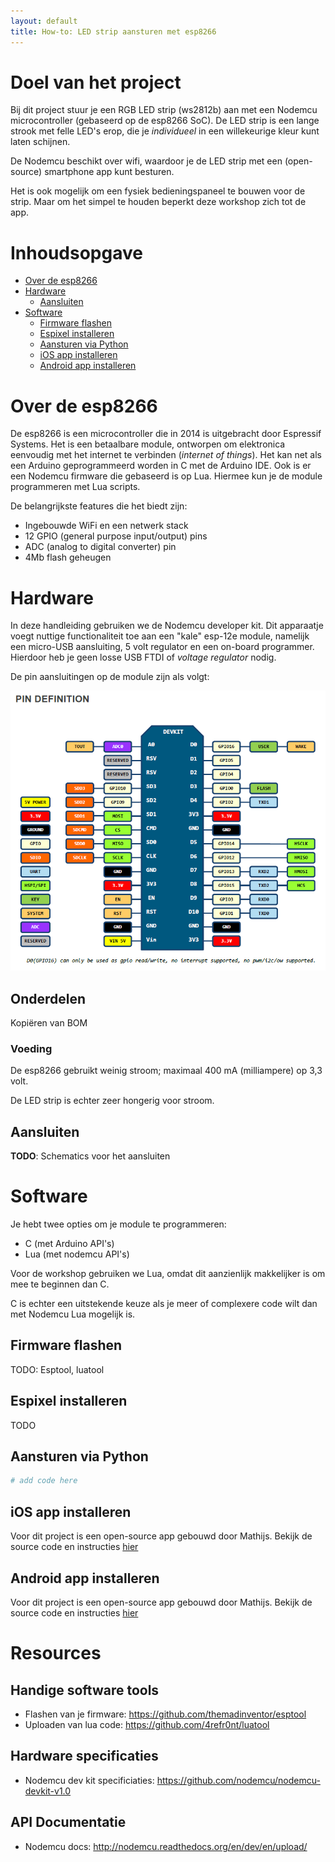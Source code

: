 ```yaml
---
layout: default
title: How-to: LED strip aansturen met esp8266
---
```


# Doel van het project

Bij dit project stuur je een RGB LED strip (ws2812b) aan met een Nodemcu microcontroller (gebaseerd op de esp8266 SoC). De LED strip is een lange strook met felle LED's erop, die je *individueel* in een willekeurige kleur kunt laten schijnen.

De Nodemcu beschikt over wifi, waardoor je de LED strip met een (open-source) smartphone app kunt besturen.

Het is ook mogelijk om een fysiek bedieningspaneel te bouwen voor de strip. Maar om het simpel te houden beperkt deze workshop zich tot de app.

# Inhoudsopgave

* [Over de esp8266](#over-de-esp8266)
* [Hardware](#hardware)
  * [Aansluiten](#aansluiten)
* [Software](#software)
  * [Firmware flashen](#aansluiten)
  * [Espixel installeren](#)
  * [Aansturen via Python](#)
  * [iOS app installeren](#)
  * [Android app installeren](#)

# Over de esp8266

De esp8266 is een microcontroller die in 2014 is uitgebracht door Espressif Systems. Het is een betaalbare module, ontworpen om elektronica eenvoudig met het internet te verbinden (*internet of things*).
Het kan net als een Arduino geprogrammeerd worden in C met de Arduino IDE. Ook is er een Nodemcu firmware die gebaseerd is op Lua. Hiermee kun je de module programmeren met Lua scripts.

De belangrijkste features die het biedt zijn:

* Ingebouwde WiFi en een netwerk stack
* 12 GPIO (general purpose input/output) pins
* ADC (analog to digital converter) pin
* 4Mb flash geheugen

# Hardware

In deze handleiding gebruiken we de Nodemcu developer kit. Dit apparaatje voegt nuttige functionaliteit toe aan een "kale" esp-12e module, namelijk een micro-USB aansluiting, 5 volt regulator en een on-board programmer.
Hierdoor heb je geen losse USB FTDI of *voltage regulator* nodig.

De pin aansluitingen op de module zijn als volgt:

![Pin definitie van de nodemcu. [Bron](#)](nodemcu_devkit_v1.0_pinmap.png)

## Onderdelen

Kopiëren van BOM

### Voeding

De esp8266 gebruikt weinig stroom; maximaal 400 mA (milliampere) op 3,3 volt.

De LED strip is echter zeer hongerig voor stroom.

## Aansluiten

**TODO**: Schematics voor het aansluiten

# Software

Je hebt twee opties om je module te programmeren:

* C (met Arduino API's)
* Lua (met nodemcu API's)

Voor de workshop gebruiken we Lua, omdat dit aanzienlijk makkelijker is om mee te beginnen dan C.

C is echter een uitstekende keuze als je meer of complexere code wilt dan met Nodemcu Lua mogelijk is.

## Firmware flashen

TODO: Esptool, luatool

## Espixel installeren

TODO

## Aansturen via Python

```python
# add code here
```

## iOS app installeren

Voor dit project is een open-source app gebouwd door Mathijs. Bekijk de source code en instructies [hier](#)

## Android app installeren

Voor dit project is een open-source app gebouwd door Mathijs. Bekijk de source code en instructies [hier](#)

# Resources

## Handige software tools

* Flashen van je firmware: https://github.com/themadinventor/esptool
* Uploaden van lua code: https://github.com/4refr0nt/luatool

## Hardware specificaties

* Nodemcu dev kit specificiaties: https://github.com/nodemcu/nodemcu-devkit-v1.0

## API Documentatie

* Nodemcu docs: http://nodemcu.readthedocs.org/en/dev/en/upload/
